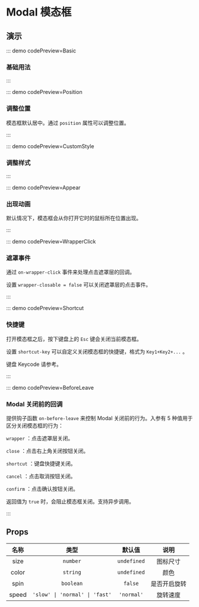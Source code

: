 <script setup>
import Basic from '@/modal/demos/DemoBasic.vue'
import Position from '@/modal/demos/DemoPosition.vue'
import CustomStyle from '@/modal/demos/DemoCustomStyle.vue'
import Appear from '@/modal/demos/DemoAppear.vue'
import WrapperClick from '@/modal/demos/DemoWrapperClick.vue'
import Shortcut from '@/modal/demos/DemoShortcut.vue'
import BeforeLeave from '@/modal/demos/DemoBeforeLeave.vue'
import { McTextLink } from 'meetcode-ui'
</script>

# Modal 模态框

## 演示

::: demo codePreview=Basic

### 基础用法

<Basic />

:::

::: demo codePreview=Position

### 调整位置

模态框默认居中。通过 `position` 属性可以调整位置。

<Position />

:::

::: demo codePreview=CustomStyle

### 调整样式

<CustomStyle />

:::

::: demo codePreview=Appear

### 出现动画

默认情况下，模态框会从你打开它时的鼠标所在位置出现。

<Appear />

:::

::: demo codePreview=WrapperClick

### 遮罩事件

通过 `on-wrapper-click` 事件来处理点击遮罩层的回调。

设置 `wrapper-closable = false` 可以关闭遮罩层的点击事件。

<WrapperClick />

:::

::: demo codePreview=Shortcut

### 快捷键

打开模态框之后，按下键盘上的 `Esc` 键会关闭当前模态框。

设置 `shortcut-key` 可以自定义关闭模态框的快捷键，格式为 `Key1+Key2+...` 。

<Shortcut />

<McTextLink to="https://developer.mozilla.org/zh-CN/docs/Web/API/KeyboardEvent/code#code_values" target="_blank" underline>键盘 Keycode 请参考。</McTextLink>

:::

::: demo codePreview=BeforeLeave

### Modal 关闭前的回调

提供钩子函数 `on-before-leave` 来控制 Modal 关闭前的行为。入参有 5 种值用于区分关闭模态框的行为：

`wrapper` ：点击遮罩层关闭。

`close` ：点击右上角关闭按钮关闭。

`shortcut` ：键盘快捷键关闭。

`cancel` ：点击取消按钮关闭。

`confirm` ：点击确认按钮关闭。

返回值为 `true` 时，会阻止模态框关闭。支持异步调用。

<BeforeLeave />

:::

## Props

| 名称  |              类型              |   默认值    |     说明     |
| :---: | :----------------------------: | :---------: | :----------: |
| size  |            `number`            | `undefined` |   图标尺寸   |
| color |            `string`            | `undefined` |     颜色     |
| spin  |           `boolean`            |   `false`   | 是否开启旋转 |
| speed | `'slow' \| 'normal' \| 'fast'` | `'normal'`  |   旋转速度   |
